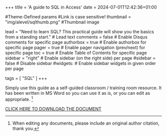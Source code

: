 +++
title = 'A guide to SQL in Access'
date = 2024-07-01T12:42:36+01:00

#Theme-Defined params
#Link is case sensitive!
thumbnail = "img/alevel/sqlthumb.png" #Thumbnail image

lead = "Need to learn SQL?  This practical guide will show you the basics from a standing start." # Lead text
comments = false # Enable Disqus comments for specific page
authorbox = true # Enable authorbox for specific page
pager = true # Enable pager navigation (prev/next) for specific page
toc = true # Enable Table of Contents for specific page
sidebar = "right" # Enable sidebar (on the right side) per page
#sidebar = false # Disable sidebar 
#widgets: # Enable sidebar widgets in given order per page

tags = [ "SQL" ]
+++

<!-- #How to quickly get a winforms app up and running-->
Simply use this guide as a self-guided classroom / training room resource.  It has been written in MS Word so you can use it as is, or you can edit  as appropriate. [^*]

[CLICK HERE TO DOWNLOAD THE DOCUMENT](https://drive.google.com/drive/folders/1z9rzZLULYuDOb5_Gqfx2CkADhr0fiL_J?usp=drive_link)

[^*]: When editing any documents, please include an original author citation, thank you. 




